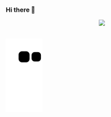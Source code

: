 ### Hi there 👋

<!--
**marcos-ling/marcos-ling** is a ✨ _special_ ✨ repository because its `README.md` (this file) appears on your GitHub profile.

Here are some ideas to get you started:

- 🔭 I’m currently working on ...
- 🌱 I’m currently learning ...
- 👯 I’m looking to collaborate on ...
- 🤔 I’m looking for help with ...
- 💬 Ask me about ...
- 📫 How to reach me: ...
- 😄 Pronouns: ...
- ⚡ Fun fact: ...
-->

<div align="center">
  <a href="https://github.com/marcos-ling">
  <img height="180em" src="https://github-readme-stats.vercel.app/api?username=marcos-ling&show_icons=true&theme=dracula&include_all_commits=true&count_private=true"/>  
</div>
  
  ##
 
<div> 
 
  ![Snake animation](https://github.com/marcos-ling/marcos-ling/blob/output/github-contribution-grid-snake.svg)
 
</div>

